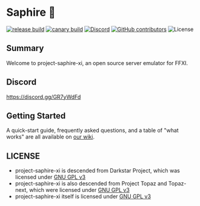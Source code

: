 # Saphire 💎

[![release build](https://img.shields.io/github/workflow/status/project-saphire-xi/saphire/build/release?label=release)](https://github.com/topaz-next/topaz/actions?query=workflow%3Abuild+branch%3Arelease)
[![canary build](https://img.shields.io/github/workflow/status/project-saphire-xi/saphire/build/canary?label=canary)](https://github.com/topaz-next/topaz/actions?query=workflow%3Abuild+branch%3Acanary)
[![Discord](https://img.shields.io/discord/821082565065834506.svg?label=discord&logo=discord)](https://discord.gg/YvM9mDHGKb)
[![GitHub contributors](https://img.shields.io/github/contributors/project-saphire-xi/saphire.svg)](https://Github.com/project-saphire-xi/saphire/graphs/contributors)
![License](https://img.shields.io/github/license/topaz-next/topaz)

## Summary
Welcome to project-saphire-xi, an open source server emulator for FFXI.

## Discord
https://discord.gg/GR7yWdFd

## Getting Started

A quick-start guide, frequently asked questions, and a table of "what works" are all available on [our wiki](https://github.com/project-saphire-xi/saphire/wiki).

## LICENSE

- project-saphire-xi is descended from Darkstar Project, which was licensed under [GNU GPL v3](https://github.com/project-saphire-xi/saphire/blob/release/LICENSE)
- project-saphire-xi is also descended from Project Topaz and Topaz-next, which were licensed under [GNU GPL v3](https://github.com/project-saphire-xi/saphire/blob/release/LICENSE)
- project-saphire-xi itself is licensed under [GNU GPL v3](https://github.com/project-saphire-xi/saphire/blob/release/LICENSE)
